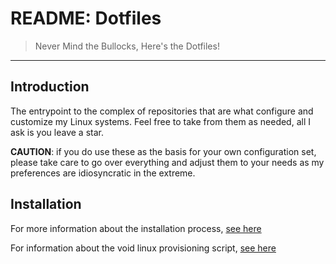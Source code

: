# README: Dotfiles

> Never Mind the Bullocks, Here's the Dotfiles!

---

## Introduction

The entrypoint to the complex of repositories that are what configure and customize my Linux systems. Feel free to take from them as needed, all I ask is you leave a star.

**CAUTION**: if you do use these as the basis for your own configuration set, please take care to go over everything and adjust them to your needs as my preferences are idiosyncratic in the extreme.


## Installation 
For more information about the installation process, [see here](/docs/install.md)

For information about the void linux provisioning script, [see here](/docs/void-linux-provisioning-script.md)



